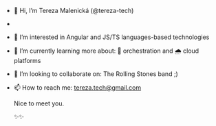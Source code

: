 - 👋 Hi, I’m Tereza Malenická (@tereza-tech)
- 
- 👀 I’m interested in Angular and JS/TS languages-based technologies
- 🌱 I’m currently learning more about: 🎺 orchestration and 🌧 cloud platforms

- 💞️ I’m looking to collaborate on: The Rolling Stones band ;)
- 📫 How to reach me: tereza.tech@gmail.com

     Nice to meet you.
     
     
     
     
     ✨✨
